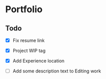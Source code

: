 # Portfolio

## Todo
- [x] Fix resume link
- [x] Project WIP tag
- [x] Add Experience location
- [ ] Add some description text to Editing work

